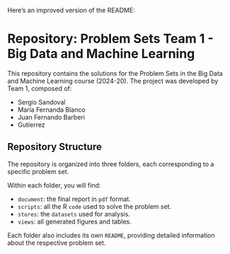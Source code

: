 Here’s an improved version of the README:

# Repository: Problem Sets Team 1 - Big Data and Machine Learning

This repository contains the solutions for the Problem Sets in the Big Data and Machine Learning course (2024-20). The project was developed by Team 1, composed of:
- Sergio Sandoval
- María Fernanda Blanco
- Juan Fernando Barberi
- Gutierrez

## Repository Structure

The repository is organized into three folders, each corresponding to a specific problem set.

Within each folder, you will find:

- `document`: the final report in `pdf` format.
- `scripts`: all the R `code` used to solve the problem set.
- `stores`: the `datasets` used for analysis.
- `views`: all generated figures and tables.

Each folder also includes its own `README`, providing detailed information about the respective problem set.